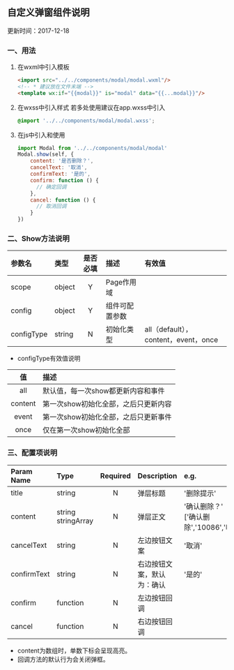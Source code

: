 ## 自定义弹窗组件说明
更新时间：2017-12-18

### 一、用法
1. 在wxml中引入模板
    ```html
    <import src="../../components/modal/modal.wxml"/>
    <!-- * 建议放在文件末端 -->
    <template wx:if="{{modal}}" is="modal" data="{{...modal}}"/>
    ```

2. 在wxss中引入样式
    若多处使用建议在app.wxss中引入
    ```scss
    @import '../../components/modal/modal.wxss';
    ```

3. 在js中引入和使用
    ```javascript
    import Modal from '../../components/modal/modal'
    Modal.show(self, {
        content: '是否删除？',
        cancelText: '取消',
        confirmText: '是的',
        confirm: function () {
          // 确定回调
        },
        cancel: function () {
          // 取消回调
        }
    })
    ```

### 二、Show方法说明
| 参数名       | 类型   |是否必填  |描述            |有效值     |
|:----------- |:------ |:-------:|:-------------- |:-------- |
| scope       | object |Y        |Page作用域      |           |
| config      | object |Y        |组件可配置参数   |           |
| configType  | string |N        |初始化类型       |all（default），content，event，once    |

- configType有效值说明  

| 值 |描述                                     |
|:--------:|:--------------------------------- |
| all      | 默认值，每一次show都更新内容和事件   |
| content  | 第一次show初始化全部，之后只更新内容 |
| event    | 第一次show初始化全部，之后只更新事件 |
| once     | 仅在第一次show初始化全部            |


### 三、配置项说明
| Param Name   | Type                  |Required |Description             | e.g.     |
|:------------ |:--------------------- |:-------:|:---------------------- |:-------- |
| title        | string                |N        |弹层标题                 |'删除提示' |
| content      | string<br>stringArray |N        |弹层正文                 |'确认删除？'<br>['确认删除','10086','吗？'] |
| cancelText   | string                |N        |左边按钮文案              |'取消'    |
| confirmText  | string                |N        |右边按钮文案，默认为：确认 |'是的'    |
| confirm      | function              |N        |左边按钮回调              |         |
| cancel       | function              |N        |右边按钮回调              |         |   

- content为数组时，单数下标会呈现高亮。
- 回调方法的默认行为会关闭弹框。
